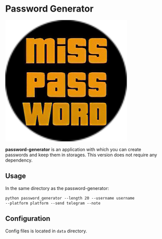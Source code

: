 # Password Generator

![](assets/logo.png)


**password-generator** is an application with which 
you can create passwords and keep them in storages.
This version does not require any dependency.

## Usage
In the same directory as the password-generator:
```commandline
python password_generator --length 20 --username username
--platform platform --send telegram --note
```

## Configuration
Config files is located in `data` directory.
